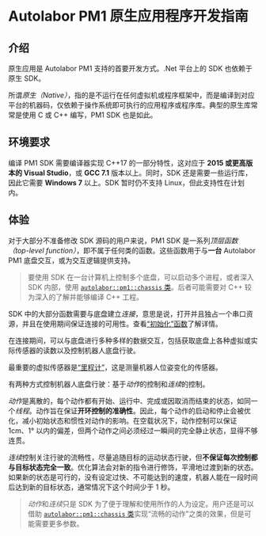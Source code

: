 # Autolabor PM1 原生应用程序开发指南

## 介绍

原生应用是 Autolabor PM1 支持的首要开发方式。.Net 平台上的 SDK 也依赖于原生 SDK。

所谓*原生（Native）*，指的是不运行在任何虚拟机或程序框架中，而是编译到对应平台的机器码，仅依赖于操作系统即可执行的应用程序或程序库。典型的原生库常常是使用 C 或 C++ 编写，PM1 SDK 也是如此。

## 环境要求

编译 PM1 SDK 需要编译器实现 C++17 的一部分特性，这对应于 **2015 或更高版本的 Visual Studio**，或 **GCC 7.1** 版本以上。同时，SDK 还是需要一些运行库，因此它需要 **Windows 7** 以上。SDK 暂时仍不支持 Linux，但此支持性在计划内。

<a name="体验"></a>

## 体验

对于大部分不准备修改 SDK 源码的用户来说，PM1 SDK 是一系列*顶层函数（top-level function）*，即不属于任何类的函数。这些函数用于与**一台** Autolabor PM1 底盘交互，或为交互逻辑提供支持。

> 要使用 SDK 在一台计算机上控制多个底盘，可以启动多个进程，或者深入 SDK 内部，使用 [`autolabor::pm1::chassis` 类](https://github.com/autolaborcenter/pm1_sdk/blob/master/src/main/internal/chassis.hh)。后者可能需要对 C++ 较为深入的了解并能够编译 C++ 工程。

SDK 中的大部分函数需要与底盘建立*连接*，意思是说，打开并且独占一个串口资源，并且在使用期间保证连接的可用性。查看[“初始化”函数](api-reference/initialize)了解详情。

在连接期间，可以与底盘进行多种多样的数据交互，包括获取底盘上各种虚拟或实际传感器的读数以及控制机器人底盘行驶。

最重要的虚拟传感器是[“里程计”](api-reference/odometry)，这是测量机器人位姿变化的传感器。

有两种方式控制机器人底盘行驶：基于*动作*的控制和*连续*的控制。

*动作*是离散的，每个动作都有开始、运行中、完成或因取消而结束的状态，如同一个*线程*。动作旨在保证**开环控制的准确性**。因此，每个动作的启动和停止会被优化，减小初始状态和惯性对动作的影响。在空载状况下，动作控制可以保证 1cm、1° 以内的偏差，但两个动作之间必须经过一瞬间的完全静止状态，显得不够连贯。

*连续*控制关注行驶的流畅性，尽量追随目标的运动状态行驶，但**不保证每次控制都与目标状态完全一致**。优化算法会对新的指令进行修饰，平滑地过渡到新的状态。如果新的状态是可行的，没有设定过快、不可能达到的速度，机器人能在一段时间后达到新的目标状态，通常情况下这个时间少于 1 秒。

> *动作*和*连续*只是 SDK 为了便于理解和使用所作的人为设定。用户还是可以借助 [`autolabor::pm1::chassis` 类](https://github.com/autolaborcenter/pm1_sdk/blob/master/src/main/internal/chassis.hh)实现“流畅的动作”之类的效果，但是可能需要更多参数。

